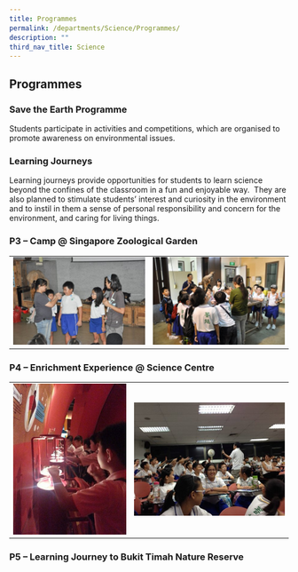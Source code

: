 ```yaml
---
title: Programmes
permalink: /departments/Science/Programmes/
description: ""
third_nav_title: Science
---
```

## Programmes 

### Save the Earth Programme 

Students participate in activities and competitions, which are organised to promote awareness on environmental issues.

### Learning Journeys

Learning journeys provide opportunities for students to learn science beyond the confines of the classroom in a fun and enjoyable way.  They are also planned to stimulate students’ interest and curiosity in the environment and to instil in them a sense of personal responsibility and concern for the environment, and caring for living things.

### P3 – Camp @ Singapore Zoological Garden

|  | |
| -------- | -------- | 
|    ![](/images/p3-camp-1.jpeg) | ![](/images/p3-camp-2.jpeg)|

### P4 – Enrichment Experience @ Science Centre

|  | |
| -------- | -------- | 
|   ![](/images/p4-camp-2.jpeg)  | ![](/images/p4-camp-1.jpeg)   |

### P5 – Learning Journey to Bukit Timah Nature Reserve


